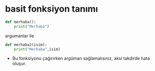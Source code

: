 # basit fonksiyon tanımı


```python
def merhaba():
	print("Merhaba")
```



argumanlar ile

```python
def merhaba2(isim):
	print("Merhaba",isim)
```


- Bu fonksiyonu çağırırken argüman sağlamalısınız, aksi takdirde hata oluşur.
